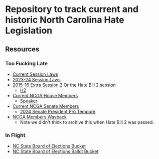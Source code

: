 # Repository to track current and historic North Carolina Hate Legislation

## Resources

### Too Fucking Late

* [Current Session Laws](https://www.ncleg.gov/Laws/SessionLaws)
* [2023-24 Session Laws](https://www.ncleg.gov/Laws/SessionLaws/2023)
* [2015-16 Extra Session 2](https://www.ncleg.gov/Laws/SessionLaws/2015E2) Or the Hate Bill 2 session
  * [H2](https://www.ncleg.gov/BillLookup/2015E2/H2)
* [Current NCGA House Members](https://www.ncleg.gov/Members/MemberList/H/District)
  * [Speaker](https://www.ncleg.gov/Members/Biography/H/339)
* [Current NCGA Senate Members](https://www.ncleg.gov/Members/MemberList/S/District)
  * [2024 Senate President Pro Tempore](https://www.ncleg.gov/Members/Biography/S/64)
* [NCGA Members Wayback](https://web.archive.org/web/*/https://www.ncleg.gov/Members/*)
  * Note we didn't think to archive this when Hate Bill 2 was passed.

### In Flight

* [NC State Board of Elections Bucket](s3://dl.ncsbe.gov)
* [NC State Board of Elections Ballot Bucket](ncsbesb)

###
